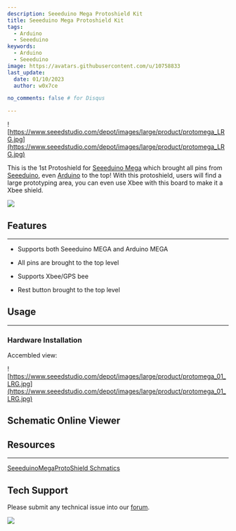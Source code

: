 ```yaml
---
description: Seeeduino Mega Protoshield Kit
title: Seeeduino Mega Protoshield Kit
tags:
  - Arduino
  - Seeeduino
keywords:
  - Arduino
  - Seeeduino
image: https://avatars.githubusercontent.com/u/10758833
last_update:
  date: 01/10/2023
  author: w0x7ce

no_comments: false # for Disqus

---
```



<!-- ---
name: Seeeduino Mega Protoshield Kit
category: Arduino
bzurl: https://www.seeedstudio.com/seeeduino-mega-protoshield-kit-p-597.html?cPath=132_134
oldwikiname:   Seeeduino Mega Protoshield Kit
prodimagename:  Seeeduino_ethernet-2.jpg
surveyurl: https://www.research.net/r/Seeeduino_Mega_Protoshield_Kit
sku:   110060001
--- -->

![https://www.seeedstudio.com/depot/images/large/product/protomega_LRG.jpg](https://www.seeedstudio.com/depot/images/large/product/protomega_LRG.jpg)

This is the 1st Protoshield for [Seeeduino Mega](/Seeeduino_Mega "Seeeduino Mega") which brought all pins from [Seeeduino](/Seeeduino_V2.2 "Seeeduino V2.2"), even [Arduino](/Arduino "Arduino") to the top! With this protoshield, users will find a large prototyping area, you can even use Xbee with this board to make it a Xbee shield.

[![](https://files.seeedstudio.com/wiki/Seeed-WiKi/docs/images/300px-Get_One_Now_Banner-ragular.png)](https://www.seeedstudio.com/seeeduino-mega-protoshield-kit-p-597.html?cPath=132_134)


##   Features
---
*   Supports both Seeeduino MEGA and Arduino MEGA

*   All pins are brought to the top level

*   Supports Xbee/GPS bee

*   Rest button brought to the top level



##   Usage
---
###   Hardware Installation

Accembled view:

![https://www.seeedstudio.com/depot/images/large/product/protomega_01_LRG.jpg](https://www.seeedstudio.com/depot/images/large/product/protomega_01_LRG.jpg)


## Schematic Online Viewer

<div className="altium-ecad-viewer" data-project-src="http://garden.seeedstudio.com/images/3/3d/SeeeduinoMegaProtoShield_v1.1_source.zip" style={{borderRadius: '0px 0px 4px 4px', height: 500, borderStyle: 'solid', borderWidth: 1, borderColor: 'rgb(241, 241, 241)', overflow: 'hidden', maxWidth: 1280, maxHeight: 700, boxSizing: 'border-box'}}>
</div>


##   Resources
---
[SeeeduinoMegaProtoShield Schmatics](http://garden.seeedstudio.com/images/3/3d/SeeeduinoMegaProtoShield_v1.1_source.zip)

## Tech Support
Please submit any technical issue into our [forum](https://forum.seeedstudio.com/). 
<br />
<p style={{textAlign: 'center'}}><a href="https://www.seeedstudio.com/act-4.html?utm_source=wiki&utm_medium=wikibanner&utm_campaign=newproducts" target="_blank"><img src="https://files.seeedstudio.com/wiki/Wiki_Banner/new_product.jpg" /></a></p>
